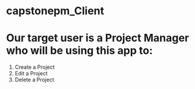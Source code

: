 # capstonepm_Client

# Our target user is a Project Manager who will be using this app to:
1. Create a Project
2. Edit a Project
3. Delete a Project
